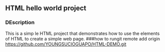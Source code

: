 ## HTML hello world project
### DEscription
This is a simp le HTML project that demonstrates how to use the elements of HTML to create a simple web page.
###how to rungit remote add origin https://github.com/YOUNGSUCIOGUAPO/HTML-DEMO.git


